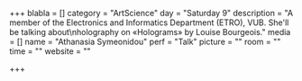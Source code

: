 +++
blabla = []
category = "ArtScience"
day = "Saturday 9"
description = "A member of the Electronics and Informatics Department (ETRO), VUB. She'll be talking about\nholography on «Holograms» by Louise Bourgeois."
media = []
name = "Athanasia Symeonidou"
perf = "Talk"
picture = ""
room = ""
time = ""
website = ""

+++
